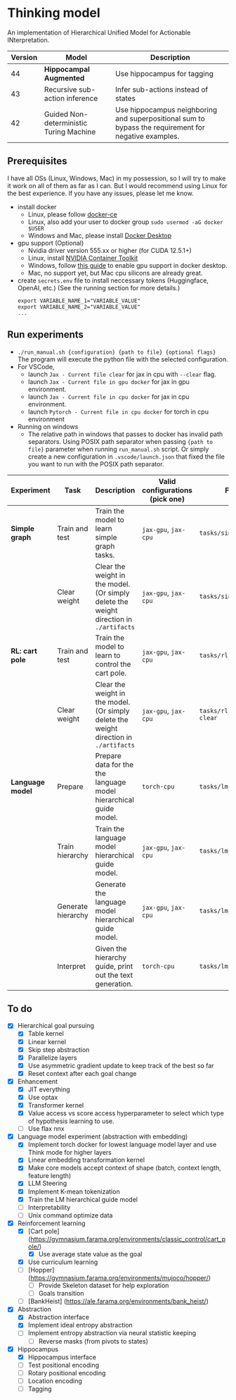 # Thinking model

An implementation of Hierarchical Unified Model for Actionable INterpretation.

| Version | Model                                   | Description                                                                                          |
| ------- | --------------------------------------- | ---------------------------------------------------------------------------------------------------- |
| 44      | **Hippocampal Augmented**               | Use hippocampus for tagging                                                                          |
| 43      | Recursive sub-action inference          | Infer sub-actions instead of states                                                                  |
| 42      | Guided Non-deterministic Turing Machine | Use hippocampus neighboring and superpositional sum to bypass the requirement for negative examples. |

## Prerequisites

I have all OSs (Linux, Windows, Mac) in my possession, so I will try to make it work on all of them as far as I can.
But I would recommend using Linux for the best experience.
If you have any issues, please let me know.

-   install docker
    -   Linux, please follow [docker-ce](https://www.linode.com/docs/guides/installing-and-using-docker-on-ubuntu-and-debian/)
    -   Linux, also add your user to docker group `sudo usermod -aG docker $USER`
    -   Windows and Mac, please install [Docker Desktop](https://www.docker.com/products/docker-desktop)
-   gpu support (Optional)
    -   Nvidia driver version 555.xx or higher (for CUDA 12.5.1+)
    -   Linux, install [NVIDIA Container Toolkit](https://docs.nvidia.com/datacenter/cloud-native/container-toolkit/latest/install-guide.html)
    -   Windows, follow [this guide](https://docs.docker.com/desktop/gpu/) to enable gpu support in docker desktop.
    -   Mac, no support yet, but Mac cpu silicons are already great.
-   create `secrets.env` file to install neccessary tokens (Huggingface, OpenAI, etc.) (See the running section for more details.)
    ```
    export VARIABLE_NAME_1="VARIABLE_VALUE"
    export VARIABLE_NAME_2="VARIABLE_VALUE"
    ...
    ```

## Run experiments

-   `./run_manual.sh {configuration} {path to file} {optional flags}` The program will execute the python file with the selected configuration.
-   For VSCode,
    -   launch `Jax - Current file clear` for jax in cpu with `--clear` flag.
    -   launch `Jax - Current file in gpu docker` for jax in gpu environment.
    -   launch `Jax - Current file in cpu docker` for jax in cpu environment.
    -   launch `Pytorch - Current file in cpu docker` for torch in cpu environment
-   Running on windows
    -   The relative path in windows that passes to docker has invalid path separators. Using POSIX path separator when passing `{path to file}` parameter when running `run_manual.sh` script. Or simply create a new configuration in `.vscode/launch.json` that fixed the file you want to run with the POSIX path separator.

| Experiment         | Task               | Description                                                                            | Valid configurations (pick one) | File (--flags)                  | Required env vars            |
| ------------------ | ------------------ | -------------------------------------------------------------------------------------- | ------------------------------- | ------------------------------- | ---------------------------- |
| **Simple graph**   | Train and test     | Train the model to learn simple graph tasks.                                           | `jax-gpu`, `jax-cpu`            | `tasks/simple.py`               | -                            |
|                    | Clear weight       | Clear the weight in the model. (Or simply delete the weight direction in `./artifacts` | `jax-gpu`, `jax-cpu`            | `tasks/simple.py --clear`       | -                            |
| **RL: cart pole**  | Train and test     | Train the model to learn to control the cart pole.                                     | `jax-gpu`, `jax-cpu`            | `tasks/rl_cart_pole.py`         | -                            |
|                    | Clear weight       | Clear the weight in the model. (Or simply delete the weight direction in `./artifacts` | `jax-gpu`, `jax-cpu`            | `tasks/rl_cart_pole.py --clear` | -                            |
| **Language model** | Prepare            | Prepare data for the the language model hierarchical guide model.                      | `torch-cpu`                     | `tasks/lm_data_prepare.py`      | `HF_TOKEN`, `OPENAI_API_KEY` |
|                    | Train hierarchy    | Train the language model hierarchical guide model.                                     | `jax-gpu`, `jax-cpu`            | `tasks/lm_guide_train.py`       | -                            |
|                    | Generate hierarchy | Generate the language model hierarchical guide model.                                  | `jax-gpu`, `jax-cpu`            | `tasks/lm_guide_inference.py`   | -                            |
|                    | Interpret          | Given the hierarchy guide, print out the text generation.                              | `torch-cpu`                     | `tasks/lm_data_interpret`       | `HF_TOKEN`                   |

## To do

-   [x] Hierarchical goal pursuing
    -   [x] Table kernel
    -   [x] Linear kernel
    -   [x] Skip step abstraction
    -   [x] Parallelize layers
    -   [x] Use asymmetric gradient update to keep track of the best so far
    -   [x] Reset context after each goal change
-   [x] Enhancement
    -   [x] JIT everything
    -   [x] Use optax
    -   [x] Transformer kernel
    -   [x] Value access vs score access hyperparameter to select which type of hypothesis learning to use.
    -   [ ] Use flax nnx
-   [x] Language model experiment (abstraction with embedding)
    -   [x] Implement torch docker for lowest language model layer and use Think mode for higher layers
    -   [x] Linear embedding transformation kernel
    -   [x] Make core models accept context of shape (batch, context length, feature length)
    -   [x] LLM Steering
    -   [x] Implement K-mean tokenization
    -   [x] Train the LM hierarchical guide model
    -   [ ] Interpretability
    -   [ ] Unix command optimize data
-   [x] Reinforcement learning
    -   [x] [Cart pole] (https://gymnasium.farama.org/environments/classic_control/cart_pole/)
        -   [x] Use average state value as the goal
    -   [x] Use curriculum learning
    -   [ ] [Hopper] (https://gymnasium.farama.org/environments/mujoco/hopper/)
        -   [ ] Provide Skeleton dataset for help exploration
        -   [ ] Goals transition
    -   [ ] [BankHeist] (https://ale.farama.org/environments/bank_heist/)
-   [x] Abstraction
    -   [x] Abstraction interface
    -   [x] Implement ideal entropy abstraction
    -   [ ] Implement entropy abstraction via neural statistic keeping
        -   [ ] Reverse masks (from pivots to states)
-   [x] Hippocampus
    -   [x] Hippocampus interface
    -   [ ] Test positional encoding
    -   [ ] Rotary positional encoding
    -   [ ] Location encoding
    -   [ ] Tagging
